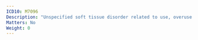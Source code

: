 ```yaml
---
ICD10: M7096
Description: "Unspecified soft tissue disorder related to use, overuse and pressure: Lower leg"
Matters: No
Weight: 0
---
```

